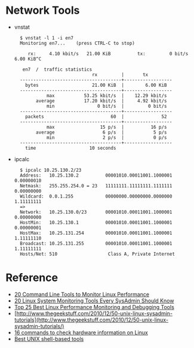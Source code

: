 
# Network Tools

- vnstat

        $ vnstat -l 1 -i en7
        Monitoring en7...    (press CTRL-C to stop)

           rx:     4.10 kbit/s   21.00 KiB          tx:         0 bit/s   6.00 KiB^C

         en7  /  traffic statistics
                                   rx         |       tx
        --------------------------------------+------------------
          bytes                    21.00 KiB  |        6.00 KiB
        --------------------------------------+------------------
                  max           53.25 kbit/s  |    12.29 kbit/s
              average           17.20 kbit/s  |     4.92 kbit/s
                  min                0 bit/s  |         0 bit/s
        --------------------------------------+------------------
          packets                         60  |              52
        --------------------------------------+------------------
                  max                 15 p/s  |          16 p/s
              average                  6 p/s  |           5 p/s
                  min                  2 p/s  |           0 p/s
        --------------------------------------+------------------
          time                    10 seconds

- ipcalc

        $ ipcalc 10.25.130.2/23
        Address:   10.25.130.2          00001010.00011001.1000001 0.00000010
        Netmask:   255.255.254.0 = 23   11111111.11111111.1111111 0.00000000
        Wildcard:  0.0.1.255            00000000.00000000.0000000 1.11111111
        =>
        Network:   10.25.130.0/23       00001010.00011001.1000001 0.00000000
        HostMin:   10.25.130.1          00001010.00011001.1000001 0.00000001
        HostMax:   10.25.131.254        00001010.00011001.1000001 1.11111110
        Broadcast: 10.25.131.255        00001010.00011001.1000001 1.11111111
        Hosts/Net: 510                   Class A, Private Internet


# Reference
- [20 Command Line Tools to Monitor Linux Performance](http://www.tecmint.com/command-line-tools-to-monitor-linux-performance/)
- [20 Linux System Monitoring Tools Every SysAdmin Should Know](http://www.cyberciti.biz/tips/top-linux-monitoring-tools.html)
- [Top 25 Best Linux Performance Monitoring and Debugging Tools](http://www.thegeekstuff.com/2011/12/linux-performance-monitoring-tools/)
- [http://www.thegeekstuff.com/2010/12/50-unix-linux-sysadmin-tutorials](http://www.thegeekstuff.com/2010/12/50-unix-linux-sysadmin-tutorials/)
- [16 commands to check hardware information on Linux](http://www.binarytides.com/linux-commands-hardware-info/)
- [Best UNIX shell-based tools](https://gist.github.com/mbbx6spp/1429161)
